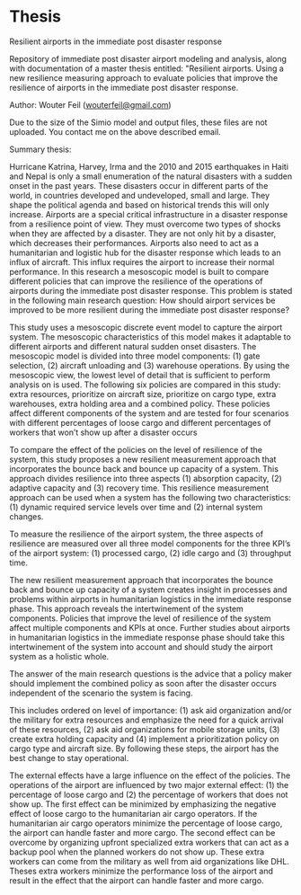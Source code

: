 # Thesis
Resilient airports in the immediate post disaster response

Repository of immediate post disaster airport modeling and analysis, along with documentation of a master thesis entitled: "Resilient airports. Using a new resilience measuring approach to evaluate policies that improve the resilience of airports in the immediate post disaster response.

Author: Wouter Feil (wouterfeil@gmail.com)

Due to the size of the Simio model and output files, these files are not uploaded. You contact me on the above described email.

Summary thesis:

Hurricane Katrina, Harvey, Irma and the 2010 and 2015 earthquakes in Haiti and Nepal is only a
small enumeration of the natural disasters with a sudden onset in the past years. These disasters
occur in different parts of the world, in countries developed and undeveloped, small and large. They
shape the political agenda and based on historical trends this will only increase.
Airports are a special critical infrastructure in a disaster response from a resilience point of view.
They must overcome two types of shocks when they are affected by a disaster. They are not only
hit by a disaster, which decreases their performances. Airports also need to act as a humanitarian
and logistic hub for the disaster response which leads to an influx of aircraft. This influx requires
the airport to increase their normal performance. In this research a mesoscopic model is built to
compare different policies that can improve the resilience of the operations of airports during the
immediate post disaster response. This problem is stated in the following main research question:
How should airport services be improved to be more resilient during the immediate post disaster
response?

This study uses a mesoscopic discrete event model to capture the airport system. The mesoscopic
characteristics of this model makes it adaptable to different airports and different natural sudden
onset disasters. The mesoscopic model is divided into three model components: (1) gate selection,
(2) aircraft unloading and (3) warehouse operations. By using the mesoscopic view, the lowest level
of detail that is sufficient to perform analysis on is used. The following six policies are compared
in this study: extra resources, prioritize on aircraft size, prioritize on cargo type, extra warehouses,
extra holding area and a combined policy. These policies affect different components of the system
and are tested for four scenarios with different percentages of loose cargo and different percentages
of workers that won’t show up after a disaster occurs

To compare the effect of the policies on the level of resilience of the system, this study proposes
a new resilient measurement approach that incorporates the bounce back and bounce up capacity of
a system. This approach divides resilience into three aspects (1) absorption capacity, (2) adaptive
capacity and (3) recovery time. This resilience measurement approach can be used when a system
has the following two characteristics: (1) dynamic required service levels over time and (2) internal
system changes.

To measure the resilience of the airport system, the three aspects of resilience are measured over
all three model components for the three KPI’s of the airport system: (1) processed cargo, (2) idle
cargo and (3) throughput time.

The new resilient measurement approach that incorporates the bounce back and bounce up capacity
of a system creates insight in processes and problems within airports in humanitarian logistics
in the immediate response phase. This approach reveals the intertwinement of the system components.
Policies that improve the level of resilience of the system affect multiple components and KPIs
at once. Further studies about airports in humanitarian logistics in the immediate response phase
should take this intertwinement of the system into account and should study the airport system as
a holistic whole.

The answer of the main research questions is the advice that a policy maker should implement the
combined policy as soon after the disaster occurs independent of the scenario the system is facing.

This includes ordered on level of importance: (1) ask aid organization and/or the military for extra
resources and emphasize the need for a quick arrival of these resources, (2) ask aid organizations
for mobile storage units, (3) create extra holding capacity and (4) implement a prioritization policy
on cargo type and aircraft size. By following these steps, the airport has the best change to stay
operational.

The external effects have a large influence on the effect of the policies. The operations of the
airport are influenced by two major external effect: (1) the percentage of loose cargo and (2) the
percentage of workers that does not show up. The first effect can be minimized by emphasizing
the negative effect of loose cargo to the humanitarian air cargo operators. If the humanitarian air
cargo operators minimize the percentage of loose cargo, the airport can handle faster and more
cargo. The second effect can be overcome by organizing upfront specialized extra workers that can
act as a backup pool when the planned workers do not show up. These extra workers can come
from the military as well from aid organizations like DHL. Theses extra workers minimize the performance
loss of the airport and result in the effect that the airport can handle faster and more cargo.
